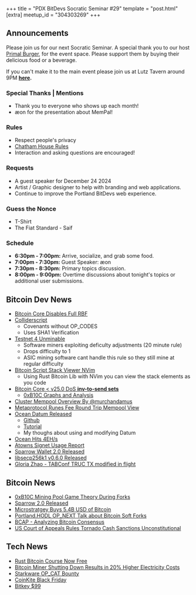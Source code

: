 +++
title = "PDX BitDevs Socratic Seminar #29"
template = "post.html"
[extra]
meetup_id = "304303269"
+++

## Announcements

Please join us for our next Socratic Seminar. A special thank you to our host <a href="https://dicksprimalburger.com/" data-no-summary>Primal Burger</a>, for the event space. Please support them by buying their delicious food or a beverage.

If you can't make it to the main event please join us at Lutz Tavern around 9PM **<a href="https://www.lutztavern.com/" data-no-summary>here</a>.**

### Special Thanks | Mentions

- Thank you to everyone who shows up each month!
- æon for the presentation about MemPal!

### Rules

- Respect people's privacy
- [Chatham House Rules](https://www.chathamhouse.org/about-us/chatham-house-rule)
- Interaction and asking questions are encouraged!

### Requests

- A guest speaker for December 24 2024
- Artist / Graphic designer to help with branding and web applications.
- Continue to improve the Portland BitDevs web experience.

### Guess the Nonce
- T-Shirt
- The Fiat Standard - Saif

### Schedule

- **6:30pm - 7:00pm:** Arrive, socialize, and grab some food.
- **7:00pm - 7:30pm:** Guest Speaker: æon
- **7:30pm - 8:30pm:** Primary topics discussion.
- **8:00pm - 9:00pm:** Overtime discussions about tonight's topics or additional user submissions.

## Bitcoin Dev News
- [Bitcoin Core Disables Full RBF](https://github.com/bitcoin/bitcoin/pull/30592)
- [Colliderscript](https://bitcoinmagazine.com/technical/colliderscript-a-50m-bitcoin-covenant-with-no-new-opcodes)
    - Covenants without OP_CODES
    - Uses SHA1 Verification
- [Testnet 4 Unminable](https://x.com/OrangeSurfBTC/status/1859865603907125305)
    - Software miners exploiting deficulty adjustments (20 minute rule)
    - Drops difficulty to 1
    - ASIC mining software cant handle this rule so they still mine at regular difficulty
- [Bitcoin Script Stack Viewer NVim](https://x.com/t4t5/status/1861066474623782959)
    - Using Rust Bitcoin Lib with NVim you can view the stack elements as you code
- [Bitcoin Core < v25.0 DoS __inv-to-send sets__](https://bitcoincore.org/en/2024/10/08/disclose-large-inv-to-send/)
    - [0xB10C Graphs and Analysis ](https://x.com/0xB10C/status/1844705899455062220)
- [Cluster Mempool Overview By @murchandamus ](https://x.com/murchandamus/status/1854678133896626293)
- [Metaprotocol Runes Fee Round Trip Mempool View](https://x.com/mononautical/status/1851830349208363379)
- [Ocean Datum Released](https://ocean.xyz/docs/datum-setup)
    - [Github](https://github.com/OCEAN-xyz/datum_gateway)
    - [Tutorial](https://x.com/ocean_mining/status/1861469015547486447)
    - My thoughs about using and modifying Datum
- [Ocean Hits 4EH/s](https://x.com/denverbitcoin/status/1854184399593480302)
- [Atowns Signet Usage Report](https://delvingbitcoin.org/t/ctv-apo-cat-activity-on-signet/1257/6)
- [Sparrow Wallet 2.0 Released](https://github.com/sparrowwallet/sparrow/releases/tag/2.0.0)
- [libsecp256k1 v0.6.0 Released](https://github.com/bitcoin-core/secp256k1/releases/tag/v0.6.0)
- [Gloria Zhao - TABConf TRUC TX modified in flight](https://mempool.space/tx/56ef7ea4110eb595bf020d4121a2c31fe35f54d9c4759d1e1c94b82fdac5a193)

## Bitcoin News
- [0xB10C Mining Pool Game Theory During Forks](https://x.com/0xB10C/status/1811390920744468502)
- [Sparrow 2.0 Released](https://github.com/sparrowwallet/sparrow/releases/tag/2.0.0)
- [Microstratgey Buys 5.4B USD of Bitcoin](https://cointelegraph.com/news/microstrategy-expands-bitcoin-holdings-5-4b-purchase)
- [Portland.HODL OP_NEXT Talk about Bitcoin Soft Forks](https://x.com/blockspacepod/status/1856411618172620940)
- [BCAP - Analyzing Bitcoin Consensus](https://github.com/bitcoin-cap/bcap#recommendations)
- [US Court of Appeals Rules Tornado Cash Sanctions Unconstitutional](https://x.com/Cointelegraph/status/1861557530050339276)

## Tech News
- [Rust Bitcoin Course Now Free](https://btcdemy.thinkific.com/)
- [Bitcoin Miner Shutting Down Results in 20% Higher Electricity Costs](https://www.nobsbitcoin.com/norway-bitcoin-mining-facility-shutdown-leads-to-20-higher-energy-bills-for-town-residents/)
- [Starkware OP_CAT Bounty](https://groups.google.com/g/bitcoindev/c/awBtvpXKBcw)
- [CoinKite Black Friday](https://store.coinkite.com/store)
- [Bitkey $99](https://bitkey.world)
